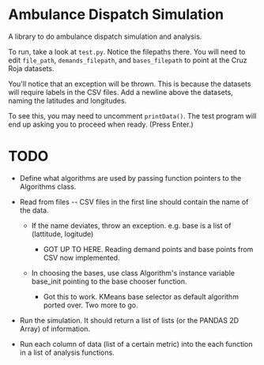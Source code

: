 # Ambulance Dispatch Simulation

A library to do ambulance dispatch simulation and analysis. 

To run, take a look at `test.py`. Notice the filepaths there. You will need to edit 
`file_path`, `demands_filepath`, and `bases_filepath` to point at the Cruz Roja datasets. 

You'll notice that an exception will be thrown. This is because the datasets will require
labels in the CSV files. Add a newline above the datasets, naming the latitudes and longitudes.

To see this, you may need to uncomment `printData()`. The test program will end up asking you 
to proceed when ready. (Press Enter.) 

# TODO 

- Define what algorithms are used by passing function pointers to the Algorithms class. 

- Read from files -- CSV files in the first line should contain the name of the data.

	- If the name deviates, throw an exception. e.g. base is a list of (lattitude, logitude)
		- GOT UP TO HERE. Reading demand points and base points from CSV now implemented.

	- In choosing the bases, use class Algorithm's instance variable base_init pointing to the 
	base chooser function.

		- Got this to work. KMeans base selector as default algorithm ported over. Two more to go.

- Run the simulation. It should return a list of lists (or the PANDAS 2D Array) of information.

- Run each column of data (list of a certain metric) into the each function in a list of analysis functions.